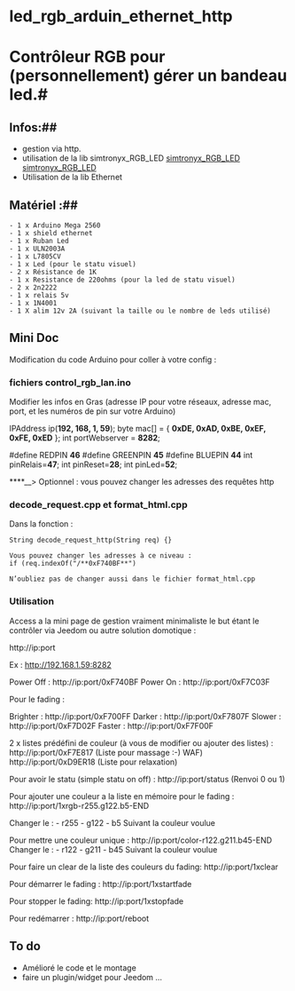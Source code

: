 # led_rgb_arduin_ethernet_http

# Contrôleur RGB pour (personnellement) gérer un bandeau led.#


## Infos:##

- gestion via http.
- utilisation de la lib simtronyx_RGB_LED
	[simtronyx_RGB_LED](http://blog.simtronyx.de/en/a-rgb-led-library-for-arduino/ "Blog")
    [simtronyx_RGB_LED](https://github.com/wmchris/ArduinoLEDStripes/tree/master/libraries/simtronyx_RGB_LED "Github")
- Utilisation de la lib Ethernet


## Matériel :##


	- 1 x Arduino Mega 2560
    - 1 x shield ethernet
    - 1 x Ruban Led
    - 1 x ULN2003A
    - 1 x L7805CV
    - 1 x Led (pour le statu visuel)
    - 2 x Résistance de 1K
    - 1 x Resistance de 220ohms (pour la led de statu visuel)
    - 2 x 2n2222
    - 1 x relais 5v
    - 1 x 1N4001
    - 1 X alim 12v 2A (suivant la taille ou le nombre de leds utilisé)
    

## Mini Doc ##

Modification du code Arduino pour coller à votre config :

### fichiers control_rgb_lan.ino ###

Modifier les infos en Gras (adresse IP pour votre réseaux, adresse mac, port, et les numéros de pin sur votre Arduino)

IPAddress ip(**192, 168, 1, 59**);
byte mac[] = {
  **0xDE, 0xAD, 0xBE, 0xEF, 0xFE, 0xED**
};
int portWebserver = **8282**;


#define REDPIN **46**
#define GREENPIN **45** 
#define BLUEPIN **44**
int pinRelais=**47**; 
int pinReset=**28**;
int pinLed=**52**;


****__> Optionnel : vous pouvez changer les adresses des requêtes http


### decode_request.cpp et format_html.cpp ###
	
Dans la fonction : 

	String decode_request_http(String req) {}
    
    Vous pouvez changer les adresses à ce niveau :
    if (req.indexOf("/**0xF740BF**")
    
	N’oubliez pas de changer aussi dans le fichier format_html.cpp 
    
    
    
### Utilisation ###

Access a la mini page de gestion vraiment minimaliste le but étant le contrôler via Jeedom ou autre solution domotique : 

http://ip:port

Ex : http://192.168.1.59:8282


Power Off : http://ip:port/0xF740BF
Power On :  http://ip:port/0xF7C03F


Pour le fading :

Brighter : http://ip:port/0xF700FF
Darker : http://ip:port/0xF7807F
Slower : http://ip:port/0xF7D02F
Faster : http://ip:port/0xF7F00F

2 x listes prédéfini de couleur (à vous de modifier ou ajouter des listes) :
http://ip:port/0xF7E817 (Liste pour massage :-) WAF)
http://ip:port/0xD9ER18 (Liste pour relaxation)

Pour avoir le statu (simple statu on off) : 
http://ip:port/status
(Renvoi 0 ou 1)

Pour ajouter une couleur a la liste en mémoire pour le fading : 
http://ip:port/1xrgb-r255.g122.b5-END
 
Changer le : 
	- r255
    - g122
    - b5
  Suivant la couleur voulue
  
Pour mettre une couleur unique :
http://ip:port/color-r122.g211.b45-END
  Changer le : 
	- r122
    - g211
    - b45
  Suivant la couleur voulue
  
  
Pour faire un clear de la liste des couleurs du fading: 
http://ip:port/1xclear

Pour démarrer le fading : 
http://ip:port/1xstartfade


Pour stopper le fading: 
http://ip:port/1xstopfade


Pour redémarrer :
http://ip:port/reboot

## To do ##

- Amélioré le code et le montage 
- faire un plugin/widget pour Jeedom
...



	
    
    
